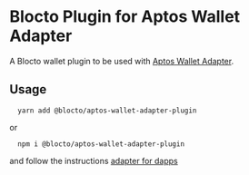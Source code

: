 # Blocto Plugin for Aptos Wallet Adapter

A Blocto wallet plugin to be used with [Aptos Wallet Adapter](https://github.com/aptos-labs/aptos-wallet-adapter).

## Usage

```shell
  yarn add @blocto/aptos-wallet-adapter-plugin
```

or

```shell
  npm i @blocto/aptos-wallet-adapter-plugin
```

and follow the instructions [adapter for dapps](https://github.com/aptos-labs/aptos-wallet-adapter/tree/main/packages/wallet-adapter-react)
